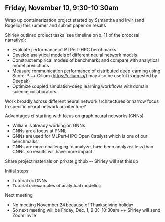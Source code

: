 ## Friday, November 10, 9:30-10:30am

Wrap up containerization project started by Samantha and Irvin (and Rogelio) this summer and submit paper on results

Shirley outlined project tasks (see timeline on p. 11 of the proposal narrative):
+ Evaluate performance of MLPerf-HPC benchmarks
+ Develop analytical models of different neural network models
+ Construct empirical models of benchmarks and compare with analytical model predictions
+ Measure communication performance of distributed deep learning using Score-P
  ++ Cilium (https://cilium.io/) may also be useful (suggested by Deepak)
+ Optimize coupled simulation-deep learning workflows with domain science collaborators
  
Work broadly across different neural network architectures or narrow focus to specific neural network architecture?

Advantages of starting with focus on graph neural networks (GNNs) 
+ William is already working on GNNs
+ GNNs are a focus at PNNL
+ GNNs are used for MLPerf-HPC Open Catalyst which is one of our benchmarks
+ GNNs are more challenging to analyze, have been analyzed less than CNNs, so results will have more impact

Share project materials on private github -- Shirley will set this up

Initial steps:
+ Tutorial on GNNs
+ Tutorial on/examples of analytical modeling

Next meeting:
+ No meeting November 24 because of Thanksgiving holiday
+ So next meeting will be Friday, Dec. 1, 9:30-10:30am
  ++ Shirley will send Zoom invite

